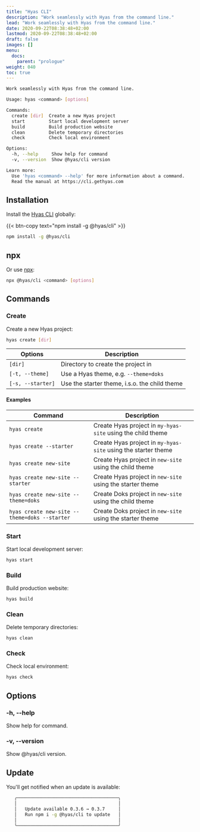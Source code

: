 ```yaml
---
title: "Hyas CLI"
description: "Work seamlessly with Hyas from the command line."
lead: "Work seamlessly with Hyas from the command line."
date: 2020-09-22T08:38:48+02:00
lastmod: 2020-09-22T08:38:48+02:00
draft: false
images: []
menu:
  docs:
    parent: "prologue"
weight: 040
toc: true
---
```


```bash
Work seamlessly with Hyas from the command line.

Usage: hyas <command> [options]

Commands:
  create [dir]  Create a new Hyas project
  start         Start local development server
  build         Build production website
  clean         Delete temporary directories
  check         Check local environment

Options:
  -h, --help     Show help for command                                 [boolean]
  -v, --version  Show @hyas/cli version                                [boolean]

Learn more:
  Use 'hyas <command> --help' for more information about a command.
  Read the manual at https://cli.gethyas.com
```

## Installation

Install the [Hyas CLI](https://www.npmjs.com/package/@hyas/cli) globally:

{{< btn-copy text="npm install -g @hyas/cli" >}}

```bash
npm install -g @hyas/cli
```

## npx

Or use [npx](https://nodejs.dev/learn/the-npx-nodejs-package-runner):

```bash
npx @hyas/cli <command> [options]
```

## Commands

### Create

Create a new Hyas project:

```bash
hyas create [dir]
```

| Options | Description |
| - | - |
| `[dir]` | Directory to create the project in |
| `[-t, --theme]` | Use a Hyas theme, e.g. `--theme=doks` |
| `[-s, --starter]` | Use the starter theme, i.s.o. the child theme |

#### Examples

| Command | Description |
| - | - |
| `hyas create` | Create Hyas project in `my-hyas-site` using the child theme |
| `hyas create --starter` | Create Hyas project in `my-hyas-site` using the starter theme |
| `hyas create new-site` | Create Hyas project in `new-site` using the child theme |
| `hyas create new-site --starter` | Create Hyas project in `new-site` using the starter theme |
| `hyas create new-site --theme=doks` | Create Doks project in `new-site` using the child theme |
| `hyas create new-site --theme=doks --starter` | Create Doks project in `new-site` using the starter theme |

### Start

Start local development server:

```bash
hyas start
```

### Build

Build production website:

```bash
hyas build
```

### Clean

Delete temporary directories:

```bash
hyas clean
```

### Check

Check local environment:

```bash
hyas check
```

## Options

### -h, --help

Show help for command.

### -v, --version

Show @hyas/cli version.

## Update

You'll get notified when an update is available:

```bash
   ╭──────────────────────────────────────╮
   │                                      │
   │   Update available 0.3.6 → 0.3.7     │
   │   Run npm i -g @hyas/cli to update   │
   │                                      │
   ╰──────────────────────────────────────╯
```
